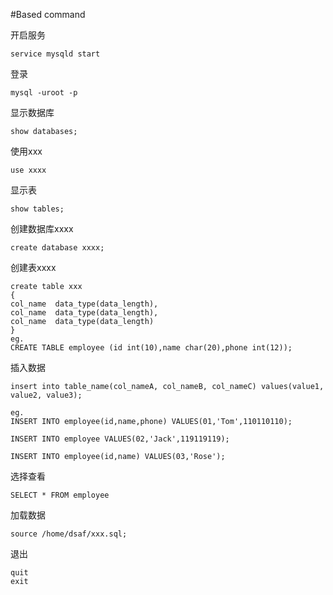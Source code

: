#Based command

开启服务

	service mysqld start		

登录

	mysql -uroot -p				

显示数据库

	show databases;			

使用xxx

	use xxxx				

显示表

	show tables;        		

创建数据库xxxx

	create database xxxx;		


创建表xxxx

    create table xxx			
    {
    col_name  data_type(data_length),
    col_name  data_type(data_length),
    col_name  data_type(data_length)
    }
    eg.
    CREATE TABLE employee (id int(10),name char(20),phone int(12));


插入数据

    insert into table_name(col_nameA, col_nameB, col_nameC) values(value1, value2, value3);

    eg.
    INSERT INTO employee(id,name,phone) VALUES(01,'Tom',110110110);
    
    INSERT INTO employee VALUES(02,'Jack',119119119);
    
    INSERT INTO employee(id,name) VALUES(03,'Rose');


选择查看


	SELECT * FROM employee



加载数据

	source /home/dsaf/xxx.sql;

退出 

	quit 	
	exit					




#